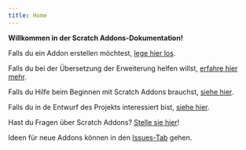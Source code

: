```yaml
---
title: Home
---
```

**Willkommen in der Scratch Addons-Dokumentation!**

Falls du ein Addon erstellen möchtest, [lege hier los](develop/getting-started/creating-an-addon).

Falls du bei der Übersetzung der Erweiterung helfen willst, [erfahre hier mehr](localization/joining-the-localization-team).

Falls du Hilfe beim Beginnen mit Scratch Addons brauchst, [siehe hier](getting-started/quick-start).

Falls du in de  Entwurf des Projekts interessiert bist, [siehe hier](reference/design).

Hast du Fragen über Scratch Addons? [Stelle sie hier](https://github.com/ScratchAddons/ScratchAddons/discussions)!

Ideen für neue Addons können in den [Issues-Tab](https://github.com/ScratchAddons/ScratchAddons/issues) gehen.